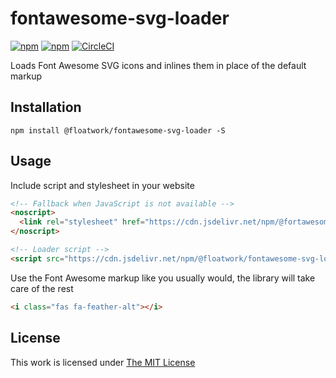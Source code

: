 # fontawesome-svg-loader

[![npm](https://flat.badgen.net/npm/license/@floatwork/fontawesome-svg-loader)](https://www.npmjs.org/package/@floatwork/fontawesome-svg-loader)
[![npm](https://flat.badgen.net/npm/v/@floatwork/fontawesome-svg-loader)](https://www.npmjs.org/package/@floatwork/fontawesome-svg-loader)
[![CircleCI](https://flat.badgen.net/circleci/github/fltwrk/fontawesome-svg-loader)](https://circleci.com/gh/fltwrk/fontawesome-svg-loader)

Loads Font Awesome SVG icons and inlines them in place of the default markup

## Installation

`npm install @floatwork/fontawesome-svg-loader -S`

## Usage

Include script and stylesheet in your website

```html
<!-- Fallback when JavaScript is not available -->
<noscript>
  <link rel="stylesheet" href="https://cdn.jsdelivr.net/npm/@fortawesome/fontawesome-free@5/css/all.min.css" />
</noscript>

<!-- Loader script -->
<script src="https://cdn.jsdelivr.net/npm/@floatwork/fontawesome-svg-loader@latest/dist/fontawesome-svg-loader.js" charset="utf-8" defer></script>
```

Use the Font Awesome markup like you usually would, the library will take care of the rest

```html
<i class="fas fa-feather-alt"></i>
```

## License

This work is licensed under [The MIT License](https://opensource.org/licenses/MIT)
